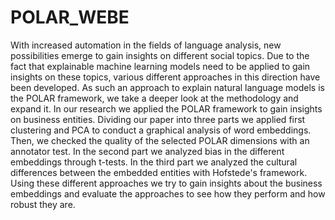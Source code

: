 POLAR_WEBE
==============================

With increased automation in the fields of language analysis, new possibilities emerge to gain insights on different social topics. Due to the fact that explainable machine learning models need to be applied to gain insights on these topics, various different approaches in this direction have been developed. As such an approach to explain natural language models is the POLAR framework, we take a deeper look at the methodology and expand it. In our research we applied the POLAR framework to gain insights on business entities. Dividing our paper into three parts we applied first clustering and PCA to conduct a graphical analysis of word embeddings. Then, we checked the quality of the selected POLAR dimensions with an annotator test. In the second part we analyzed bias in the different embeddings through t-tests. In the third part we analyzed the cultural differences between the embedded entities with Hofstede's framework. Using these different approaches we try to gain insights about the business embeddings and evaluate the approaches to see how they perform and how robust they are.

